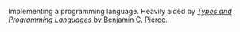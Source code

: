 Implementing a programming language. Heavily aided by [_Types and Programming Languages_ by Benjamin C. Pierce](https://books.google.com/books/about/Types_and_Programming_Languages.html?id=ti6zoAC9Ph8C).
